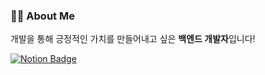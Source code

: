 ### 👨‍💻 About Me
개발을 통해 긍정적인 가치를 만들어내고 싶은 **백엔드 개발자**입니다!

<div>

  [![Notion Badge](https://img.shields.io/badge/-Portfolio-000000?logo=Notion)](https://www.notion.so/jaeseongdev/Jaeseong-Park-07ebffdf36414604a7fb8a4cca6a08ed)

</div>
